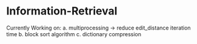 # Information-Retrieval
Currently Working on:
a. multiprocessing -> reduce edit_distance iteration time
b. block sort algorithm
c. dictionary compression
